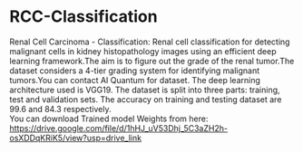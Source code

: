 # RCC-Classification
Renal Cell Carcinoma - Classification: Renal cell classification for detecting malignant cells in kidney histopathology images using an efficient deep learning framework.The aim is to figure out the grade of the renal tumor.The dataset considers a 4-tier grading system for identifying malignant tumors.You can contact AI Quantum for dataset. The deep learning architecture used is VGG19. The dataset is split into three parts: training, test and validation sets. The accuracy on training and testing dataset are 99.6 and 84.3 respectively. <br>
You can download Trained model Weights from here:<br>
https://drive.google.com/file/d/1hHJ_uV53Dhj_5C3aZH2h-osXDDqKRiK5/view?usp=drive_link
